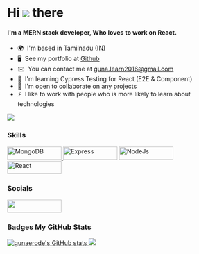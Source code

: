# Hi ![](https://user-images.githubusercontent.com/18350557/176309783-0785949b-9127-417c-8b55-ab5a4333674e.gif) there

#### I'm a MERN stack developer, Who loves to work on React.

- 🌍  I'm based in Tamilnadu (IN)
- 🖥️  See my portfolio at [Github](http://gunaerode.github.io/)
- ✉️  You can contact me at [guna.learn2016@gmail.com](mailto:guna.learn2016@gmail.com)
- 🧠  I'm learning Cypress Testing for React (E2E & Component)
- 🤝  I'm open to collaborate on any projects
- ⚡  I like to work with people who is more likely to learn about technologies

<a href="https://www.github.com/gunaerode" target="_blank" rel="noreferrer">
    <img src="https://img.shields.io/github/followers/gunaerode?logo=github&style=for-the-badge&color=facc15&labelColor=ffffff" />
</a>

### Skills

<p align="left">
    <a href="https://www.mongodb.com/" target="_blank" rel="noreferrer"><img src="https://img.shields.io/badge/Code-MongoDB-informational?style=flat&logo=MongoDB&logoColor=white&color=479b3e" width="125" height="30" alt="MongoDB" />
    <a href="https://expressjs.com/" target="_blank" rel="noreferrer"><img src="https://img.shields.io/badge/Code-Express-informational?style=flat&logo=Express&logoColor=white&color=383838" width="125" height="30" alt="Express" /></a>
    <a href="https://reactjs.org/" target="_blank" rel="noreferrer"><img src="https://img.shields.io/badge/Code-Node-informational?style=flat&logo=NodeJs&logoColor=white&color=87bf00" width="125" height="30" alt="NodeJs" /></a>
    <a href="https://nodejs.org/en/" target="_blank" rel="noreferrer"><img src="https://img.shields.io/badge/Code-React-informational?style=flat&logo=React&logoColor=white&color=63d9f4" width="125" height="30" alt="React" /></a>
</p>

### Socials

<p align="left">
    <a href="https://www.github.com/gunaerode" target="_blank" rel="noreferrer">
        <img src="https://img.shields.io/badge/Code-Github-informational?style=flat&logo=Github&logoColor=white&color=444444" width="125" height="30" />
    </a>
</p>
    
### Badges <b>My GitHub Stats</b>

<a href="http://www.github.com/gunaerode">
    <img src="https://github-readme-stats.vercel.app/api?username=gunaerode&show_icons=true&hide=&count_private=true&title_color=ef4444&text_color=10b981&icon_color=facc15&bg_color=EFEFEF&hide_border=true&show_icons=true" alt="gunaerode's GitHub stats" />
</a>
<a href="http://www.github.com/gunaerode">
    <img
src="https://github-readme-streak-stats.herokuapp.com/?user=gunaerode&stroke=10b981&background=EFEFEF&ring=ef4444&fire=ef4444&currStreakNum=10b981&currStreakLabel=ef4444&sideNums=10b981&sideLabels=10b981&dates=10b981&hide_border=true" />
</a>
